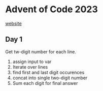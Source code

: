 # Advent of Code 2023

[website](https://adventofcode.com/2023)

## Day 1

Get tw-digit number for each line.

1. assign input to var
2. Iterate over lines
3. find first and last digit occurences
4. concat into single two-digit number
5. Sum each digit for final answer

